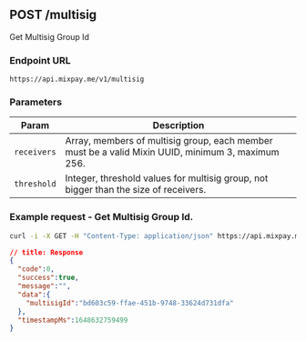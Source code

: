 ## POST /multisig

Get Multisig Group Id

### Endpoint URL

```
https://api.mixpay.me/v1/multisig
```

### Parameters

|  Param | Description |
| --- | --- |
| `receivers` | Array, members of multisig group, each member must be a valid Mixin UUID, minimum 3, maximum 256. |
| `threshold` | Integer, threshold values for multisig group, not bigger than the size of receivers. |

### Example request - Get Multisig Group Id.

```bash
curl -i -X GET -H "Content-Type: application/json" https://api.mixpay.me/v1/multisig?receivers=['f4dc0c64-b169-11ec-b909-0242ac120002','081172a6-b16a-11ec-b909-0242ac120002','0c64b4e4-b16a-11ec-b909-0242ac120002']?threshold=2
```

```json
// title: Response
{
  "code":0,
  "success":true,
  "message":"",
  "data":{
    "multisigId":"bd603c59-ffae-451b-9748-33624d731dfa"
  },
  "timestampMs":1648632759499
}
```

